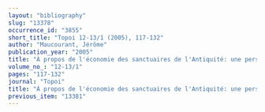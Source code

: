 ```yaml
---
layout: "bibliography"
slug: "13378"
occurrence_id: "3855"
short_title: "Topoi 12-13/1 (2005), 117-132"
author: "Maucourant, Jérôme"
publication_year: "2005"
title: "À propos de l'économie des sanctuaires de l'Antiquité: une perspective institutionnaliste."
volume_no_: "12-13/1"
pages: "117-132"
journal: "Topoi"
title: "À propos de l'économie des sanctuaires de l'Antiquité: une perspective institutionnaliste."
previous_item: "13381"
---
```

